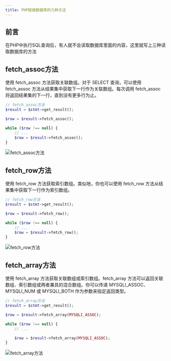 ```yaml
---
title: PHP链接数据库的几种方法
---
```


## 前言
在PHP中执行SQL查询后，有人就不会读取数据库里面的内容，这里就写上三种读取数据库的方法

## fetch_assoc方法
使用 fetch_assoc 方法获取关联数组。对于 SELECT 查询，可以使用 fetch_assoc 方法从结果集中获取下一行作为关联数组。每次调用 fetch_assoc 将返回结果集的下一行，直到没有更多行为止。
```PHP
// fetch_assoc方法
$result = $stmt->get_result();

$row = $result->fetch_assoc();

while ($row !== null) {
    // ...
    $row = $result->fetch_assoc();
}
```
![fetch_assoc方法](https://www.mengze2.cn/usr/uploads/2024/06/Screenshot_2024_0602_185844-1.png)

## fetch_row方法
使用 fetch_row 方法获取索引数组。类似地，你也可以使用 fetch_row 方法从结果集中获取下一行作为索引数组。
```PHP
// fetch_row方法
$result = $stmt->get_result();

$row = $result->fetch_row();

while ($row !== null) {
    // ...
    $row = $result->fetch_row();
}
```
![fetch_row方法](https://www.mengze2.cn/usr/uploads/2024/06/Screenshot_2024_0602_185859.png)

## fetch_array方法
使用 fetch_array 方法获取关联数组或索引数组。fetch_array 方法可以返回关联数组、索引数组或两者兼具的混合数组。你可以传递 MYSQLI_ASSOC、MYSQLI_NUM 或 MYSQLI_BOTH 作为参数来指定返回类型。
```PHP
// fetch_array方法
$result = $stmt->get_result();

$row = $result->fetch_array(MYSQLI_ASSOC);

while ($row !== null) {
    // ...

    $row = $result->fetch_array(MYSQLI_ASSOC);
}
```
![fetch_array方法](https://www.mengze2.cn/usr/uploads/2024/06/Screenshot_2024_0602_185908.png)
